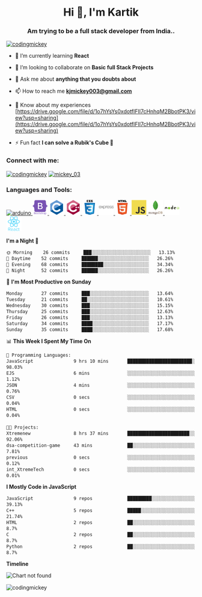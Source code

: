 

<!--
**codingmickey/codingmickey** is a ✨ _special_ ✨ repository because its `README.md` (this file) appears on your GitHub profile.

Here are some ideas to get you started:

- 🔭 I’m currently working on ...
- 🌱 I’m currently learning ...
- 👯 I’m looking to collaborate on ...
- 🤔 I’m looking for help with ...
- 💬 Ask me about ...
- 📫 How to reach me: ...
- 😄 Pronouns: ...
- ⚡ Fun fact: ...
-->
<h1 align="center">Hi 👋, I'm Kartik</h1>
<h3 align="center">Am trying to be a full stack developer from India..</h3>


<p align="left"> <a href="https://twitter.com/codingmickey" target="blank"><img src="https://img.shields.io/twitter/follow/codingmickey?logo=twitter&style=for-the-badge" alt="codingmickey" /></a> </p>

- 🌱 I’m currently learning **React**

- 👯 I’m looking to collaborate on **Basic full Stack Projects**

- 💬 Ask me about **anything that you doubts about**

- 📫 How to reach me **kjmickey003@gmail.com**

- 📄 Know about my experiences [https://drive.google.com/file/d/1o7hYsYs0xdotfIFIl7cHnhqM2BbotPK3/view?usp=sharing](https://drive.google.com/file/d/1o7hYsYs0xdotfIFIl7cHnhqM2BbotPK3/view?usp=sharing)

- ⚡ Fun fact **I can solve a Rubik's Cube 🎉**

<h3 align="left">Connect with me:</h3>
<p align="left">
<a href="https://twitter.com/codingmickey" target="blank"><img align="center" src="https://raw.githubusercontent.com/rahuldkjain/github-profile-readme-generator/master/src/images/icons/Social/twitter.svg" alt="codingmickey" height="30" width="40" /></a>
<a href="https://www.codechef.com/users/mickey_03" target="blank"><img align="center" src="https://cdn.jsdelivr.net/npm/simple-icons@3.1.0/icons/codechef.svg" alt="mickey_03" height="30" width="40" /></a>
</p>

<h3 align="left">Languages and Tools:</h3>
<p align="left"> <a href="https://www.arduino.cc/" target="_blank"> <img src="https://cdn.worldvectorlogo.com/logos/arduino-1.svg" alt="arduino" width="40" height="40"/> </a> <a href="https://getbootstrap.com" target="_blank"> <img src="https://raw.githubusercontent.com/devicons/devicon/master/icons/bootstrap/bootstrap-plain-wordmark.svg" alt="bootstrap" width="40" height="40"/> </a> <a href="https://www.cprogramming.com/" target="_blank"> <img src="https://raw.githubusercontent.com/devicons/devicon/master/icons/c/c-original.svg" alt="c" width="40" height="40"/> </a> <a href="https://www.w3schools.com/cpp/" target="_blank"> <img src="https://raw.githubusercontent.com/devicons/devicon/master/icons/cplusplus/cplusplus-original.svg" alt="cplusplus" width="40" height="40"/> </a> <a href="https://www.w3schools.com/css/" target="_blank"> <img src="https://raw.githubusercontent.com/devicons/devicon/master/icons/css3/css3-original-wordmark.svg" alt="css3" width="40" height="40"/> </a> <a href="https://expressjs.com" target="_blank"> <img src="https://raw.githubusercontent.com/devicons/devicon/master/icons/express/express-original-wordmark.svg" alt="express" width="40" height="40"/> </a> <a href="https://www.w3.org/html/" target="_blank"> <img src="https://raw.githubusercontent.com/devicons/devicon/master/icons/html5/html5-original-wordmark.svg" alt="html5" width="40" height="40"/> </a> <a href="https://developer.mozilla.org/en-US/docs/Web/JavaScript" target="_blank"> <img src="https://raw.githubusercontent.com/devicons/devicon/master/icons/javascript/javascript-original.svg" alt="javascript" width="40" height="40"/> </a> <a href="https://www.mongodb.com/" target="_blank"> <img src="https://raw.githubusercontent.com/devicons/devicon/master/icons/mongodb/mongodb-original-wordmark.svg" alt="mongodb" width="40" height="40"/> </a> <a href="https://nodejs.org" target="_blank"> <img src="https://raw.githubusercontent.com/devicons/devicon/master/icons/nodejs/nodejs-original-wordmark.svg" alt="nodejs" width="40" height="40"/> </a> <a href="https://reactjs.org/" target="_blank"> <img src="https://raw.githubusercontent.com/devicons/devicon/master/icons/react/react-original-wordmark.svg" alt="react" width="40" height="40"/> </a> </p>

<!--START_SECTION:waka-->
**I'm a Night 🦉** 

```text
🌞 Morning    26 commits     ███░░░░░░░░░░░░░░░░░░░░░░   13.13% 
🌆 Daytime    52 commits     ██████░░░░░░░░░░░░░░░░░░░   26.26% 
🌃 Evening    68 commits     ████████░░░░░░░░░░░░░░░░░   34.34% 
🌙 Night      52 commits     ██████░░░░░░░░░░░░░░░░░░░   26.26%

```
📅 **I'm Most Productive on Sunday** 

```text
Monday       27 commits     ███░░░░░░░░░░░░░░░░░░░░░░   13.64% 
Tuesday      21 commits     ██░░░░░░░░░░░░░░░░░░░░░░░   10.61% 
Wednesday    30 commits     ███░░░░░░░░░░░░░░░░░░░░░░   15.15% 
Thursday     25 commits     ███░░░░░░░░░░░░░░░░░░░░░░   12.63% 
Friday       26 commits     ███░░░░░░░░░░░░░░░░░░░░░░   13.13% 
Saturday     34 commits     ████░░░░░░░░░░░░░░░░░░░░░   17.17% 
Sunday       35 commits     ████░░░░░░░░░░░░░░░░░░░░░   17.68%

```


📊 **This Week I Spent My Time On** 

```text
💬 Programming Languages: 
JavaScript               9 hrs 10 mins       ████████████████████████░   98.03% 
EJS                      6 mins              ░░░░░░░░░░░░░░░░░░░░░░░░░   1.12% 
JSON                     4 mins              ░░░░░░░░░░░░░░░░░░░░░░░░░   0.76% 
CSV                      0 secs              ░░░░░░░░░░░░░░░░░░░░░░░░░   0.04% 
HTML                     0 secs              ░░░░░░░░░░░░░░░░░░░░░░░░░   0.04%

🐱‍💻 Projects: 
Xtremenew                8 hrs 37 mins       ███████████████████████░░   92.06% 
dsa-competition-game     43 mins             ██░░░░░░░░░░░░░░░░░░░░░░░   7.81% 
previous                 0 secs              ░░░░░░░░░░░░░░░░░░░░░░░░░   0.12% 
int_XtremeTech           0 secs              ░░░░░░░░░░░░░░░░░░░░░░░░░   0.01%

```

**I Mostly Code in JavaScript** 

```text
JavaScript               9 repos             █████████░░░░░░░░░░░░░░░░   39.13% 
C++                      5 repos             █████░░░░░░░░░░░░░░░░░░░░   21.74% 
HTML                     2 repos             ██░░░░░░░░░░░░░░░░░░░░░░░   8.7% 
C                        2 repos             ██░░░░░░░░░░░░░░░░░░░░░░░   8.7% 
Python                   2 repos             ██░░░░░░░░░░░░░░░░░░░░░░░   8.7%

```


**Timeline**

![Chart not found](https://raw.githubusercontent.com/codingmickey/codingmickey/main/charts/bar_graph.png) 


<!--END_SECTION:waka-->

<p><img align="center" src="https://github-readme-streak-stats.herokuapp.com/?user=codingmickey&" alt="codingmickey" /></p>
